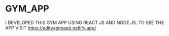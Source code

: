 # GYM_APP
I DEVELOPED THIS GYM APP USING REACT JS AND NODE JS. TO SEE THE APP VISIT https://adityagimapp.netlify.app/
